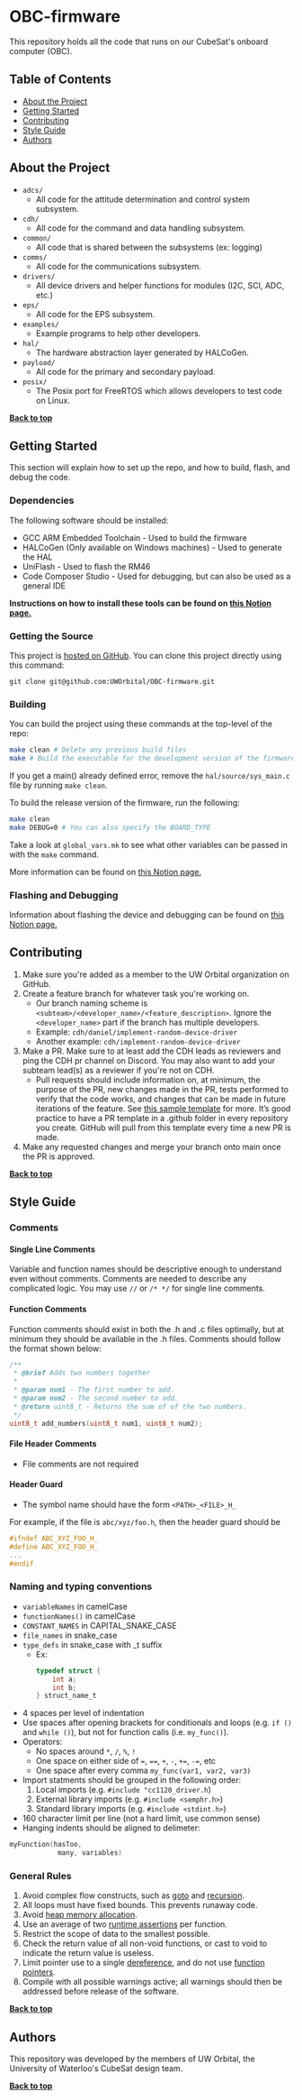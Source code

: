 # OBC-firmware

This repository holds all the code that runs on our CubeSat's onboard computer (OBC).

## Table of Contents

- [About the Project](#about-the-project)
- [Getting Started](#getting-started)
- [Contributing](#contributing)
- [Style Guide](#style-guide)
- [Authors](#authors)

## About the Project

* `adcs/`
    * All code for the attitude determination and control system subsystem.
* `cdh/`
    * All code for the command and data handling subsystem.
* `common/`
    * All code that is shared between the subsystems (ex: logging)
* `comms/`
    * All code for the communications subsystem.
* `drivers/`
    * All device drivers and helper functions for modules (I2C, SCI, ADC, etc.)
* `eps/`
    * All code for the EPS subsystem.
* `examples/`
    * Example programs to help other developers.
* `hal/`
    * The hardware abstraction layer generated by HALCoGen.
* `payload/`
    * All code for the primary and secondary payload.
* `posix/`
    * The Posix port for FreeRTOS which allows developers to test code on Linux.

**[Back to top](#table-of-contents)**

## Getting Started

This section will explain how to set up the repo, and how to build, flash, and debug the code.

### Dependencies

The following software should be installed:
* GCC ARM Embedded Toolchain - Used to build the firmware
* HALCoGen (Only available on Windows machines) - Used to generate the HAL
* UniFlash - Used to flash the RM46
* Code Composer Studio - Used for debugging, but can also be used as a general IDE

**Instructions on how to install these tools can be found on [this Notion page.](https://www.notion.so/uworbital/OBC-Firmware-Development-Workflow-ab037261ce6c45189ea5ca8486b02c6b)**

### Getting the Source

This project is [hosted on GitHub](https://github.com/UWOrbital/OBC-firmware). You can clone this project directly using this command:
```
git clone git@github.com:UWOrbital/OBC-firmware.git
```

### Building

You can build the project using these commands at the top-level of the repo:

```sh
make clean # Delete any previous build files
make # Build the executable for the development version of the firmware. It should appear in the build directory.
```
If you get a main() already defined error, remove the `hal/source/sys_main.c` file by running `make clean`.

To build the release version of the firmware, run the following:
```sh
make clean
make DEBUG=0 # You can also specify the BOARD_TYPE
```
Take a look at `global_vars.mk` to see what other variables can be passed in with the `make` command.

More information can be found on [this Notion page.](https://www.notion.so/uworbital/OBC-Firmware-Development-Workflow-ab037261ce6c45189ea5ca8486b02c6b)

### Flashing and Debugging
Information about flashing the device and debugging can be found on [this Notion page.](https://www.notion.so/uworbital/OBC-Firmware-Development-Workflow-ab037261ce6c45189ea5ca8486b02c6b)

## Contributing
1. Make sure you're added as a member to the UW Orbital organization on GitHub.
2. Create a feature branch for whatever task you're working on.
    * Our branch naming scheme is `<subteam>/<developer_name>/<feature_description>`. Ignore the `<developer_name>` part if the branch has multiple developers.
    * Example: `cdh/daniel/implement-random-device-driver`
    * Another example: `cdh/implement-random-device-driver`
3. Make a PR. Make sure to at least add the CDH leads as reviewers and ping the CDH pr channel on Discord. You may also want to add your subteam lead(s) as a reviewer if you're not on CDH.
    * Pull requests should include information on, at minimum, the purpose of the PR, new changes made in the PR, tests performed to verify that the code works, and changes that can be made in future iterations of the feature. See [this sample template](https://github.com/UWOrbital/CC1120Driver/blob/main/.github/pull_request_template.md) for more. It’s good practice to have a PR template in a .github folder in every repository you create. GitHub will pull from this template every time a new PR is made.
5. Make any requested changes and merge your branch onto main once the PR is approved.

**[Back to top](#table-of-contents)**

## Style Guide

### Comments

#### Single Line Comments

Variable and function names should be descriptive enough to understand even without comments. Comments are needed to describe any complicated logic. You may use `//` or `/* */` for single line comments. 

#### Function Comments

Function comments should exist in both the .h and .c files optimally, but at minimum they should be available in the .h files. Comments should follow the format shown below:
```c
/**
 * @brief Adds two numbers together
 * 
 * @param num1 - The first number to add.
 * @param num2 - The second number to add.
 * @return uint8_t - Returns the sum of of the two numbers.
 */
uint8_t add_numbers(uint8_t num1, uint8_t num2);
```

#### File Header Comments

- File comments are not required

#### Header Guard

- The symbol name should have the form `<PATH>_<FILE>_H_`

For example, if the file is `abc/xyz/foo.h`, then the header guard should be
```c
#ifndef ABC_XYZ_FOO_H_
#define ABC_XYZ_FOO_H_
...
#endif
```

### ****Naming and typing conventions****

-   `variableNames` in camelCase
-   `functionNames()` in camelCase
-   `CONSTANT_NAMES` in CAPITAL_SNAKE_CASE
-   `file_names` in snake_case
-   `type_defs` in snake_case with _t suffix
    -   Ex: 
        ```c
        typedef struct {
            int a;
            int b;
        } struct_name_t
        ```
-   4 spaces per level of indentation
-   Use spaces after opening brackets for conditionals and loops (e.g. `if ()` and `while ()`), but not for function calls (i.e. `my_func()`).
-   Operators:
    -   No spaces around `*`, `/`, `%`, `!`
    -   One space on either side of `=`, `==`, `+`, `-`, `+=`, `-=`, etc
    -   One space after every comma `my_func(var1, var2, var3)`
-   Import statments should be grouped in the following order:
    1.  Local imports (e.g. `#include "cc1120_driver.h`)
    2.  External library imports (e.g. `#include <semphr.h>`)
    3.  Standard library imports (e.g. `#include <stdint.h>`)
-   160 character limit per line (not a hard limit, use common sense)
-   Hanging indents should be aligned to delimeter:

```c
myFunction(hasToo,
            many, variables)
```

### ****General Rules****

1. Avoid complex flow constructs, such as [goto](https://en.wikipedia.org/wiki/Goto) and [recursion](https://en.wikipedia.org/wiki/Recursion_(computer_science)).
2. All loops must have fixed bounds. This prevents runaway code.
3. Avoid [heap memory allocation](https://en.wikipedia.org/wiki/Memory_management#DYNAMIC).
4. Use an average of two [runtime assertions](https://en.wikipedia.org/wiki/Assertion_(software_development)#Assertions_for_run-time_checking) per function.
5. Restrict the scope of data to the smallest possible.
6. Check the return value of all non-void functions, or cast to void to indicate the return value is useless.
7. Limit pointer use to a single [dereference](https://en.wikipedia.org/wiki/Dereference_operator), and do not use [function pointers](https://en.wikipedia.org/wiki/Function_pointer).
8. Compile with all possible warnings active; all warnings should then be addressed before release of the software.

**[Back to top](#table-of-contents)**

## Authors
This repository was developed by the members of UW Orbital, the University of Waterloo's CubeSat design team.

**[Back to top](#table-of-contents)**

